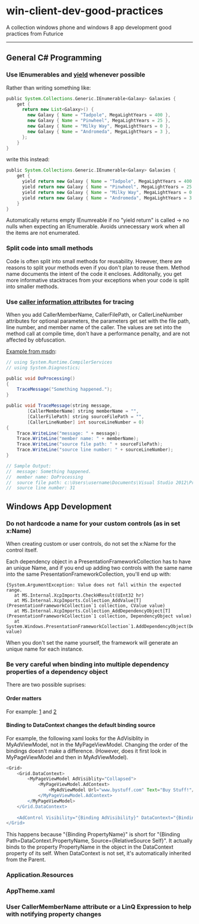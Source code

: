 win-client-dev-good-practices
=============================

A collection windows phone and windows 8 app development good practices from Futurice

-----------------------------

## General C# Programming

### Use IEnumerables and [yield](http://msdn.microsoft.com/en-us/library/9k7k7cf0.aspx) whenever possible

Rather than writing something like:

```groovy
public System.Collections.Generic.IEnumerable<Galaxy> Galaxies {
    get {
      return new List<Galaxy>() {
        new Galaxy { Name = "Tadpole", MegaLightYears = 400 },
        new Galaxy { Name = "Pinwheel", MegaLightYears = 25 },
        new Galaxy { Name = "Milky Way", MegaLightYears = 0 },
        new Galaxy { Name = "Andromeda", MegaLightYears = 3 },
      };
    }
}
```

write this instead:

```groovy
public System.Collections.Generic.IEnumerable<Galaxy> Galaxies {
    get {
      yield return new Galaxy { Name = "Tadpole", MegaLightYears = 400 };
      yield return new Galaxy { Name = "Pinwheel", MegaLightYears = 25 };
      yield return new Galaxy { Name = "Milky Way", MegaLightYears = 0 };
      yield return new Galaxy { Name = "Andromeda", MegaLightYears = 3 };
    }
}
```
Automatically returns empty IEnumreable if no "yield return" is called -> no nulls when expecting an IEnumerable.
Avoids unnecessary work when all the items are not enumerated.

### Split code into small methods

Code is often split into small methods for reusability. However, there are reasons to split your methods even if you don't plan to reuse them. Method name documents the intent of the code it encloses. Additonally, you get more informative stacktraces from your exceptions when your code is split into smaller methods.

### Use [caller information attributes](http://msdn.microsoft.com/en-us/library/hh534540(v=vs.110).aspx) for tracing

When you add CallerMemberName, CallerFilePath, or CallerLineNumber attributes for optional parameters, the parameters get set with the file path, line number, and member name of the caller. The values are set into the method call at compile time, don't have a performance penalty, and are not affected by obfuscation.

[Example from msdn](http://msdn.microsoft.com/en-us/library/system.runtime.compilerservices.callermembernameattribute(v=vs.110).aspx?cs-save-lang=1&cs-lang=csharp#code-snippet-2):

```groovy
// using System.Runtime.CompilerServices 
// using System.Diagnostics; 

public void DoProcessing()
{
    TraceMessage("Something happened.");
}

public void TraceMessage(string message,
        [CallerMemberName] string memberName = "",
        [CallerFilePath] string sourceFilePath = "",
        [CallerLineNumber] int sourceLineNumber = 0)
{
    Trace.WriteLine("message: " + message);
    Trace.WriteLine("member name: " + memberName);
    Trace.WriteLine("source file path: " + sourceFilePath);
    Trace.WriteLine("source line number: " + sourceLineNumber);
}

// Sample Output: 
//  message: Something happened. 
//  member name: DoProcessing 
//  source file path: c:\Users\username\Documents\Visual Studio 2012\Projects\CallerInfoCS\CallerInfoCS\Form1.cs 
//  source line number: 31
```

## Windows App Development 

### Do not hardcode a name for your custom controls (as in set x:Name)

When creating custom or user controls, do not set the x:Name for the control itself.

Each dependency object in a PresentationFrameworkCollection has to have an unique Name, and if you end up adding two controls with the same name into the same PresentationFrameworkCollection, you'll end up with:

```
{System.ArgumentException: Value does not fall within the expected range.
   at MS.Internal.XcpImports.CheckHResult(UInt32 hr)
   at MS.Internal.XcpImports.Collection_AddValue[T](PresentationFrameworkCollection`1 collection, CValue value)
   at MS.Internal.XcpImports.Collection_AddDependencyObject[T](PresentationFrameworkCollection`1 collection, DependencyObject value)
   at System.Windows.PresentationFrameworkCollection`1.AddDependencyObject(DependencyObject value)
```

When you don't set the name yourself, the framework will generate an unique name for each instance.

### Be very careful when binding into multiple dependency properties of a dependency object

There are two possible suprises:

#### Order matters

For example: [1](http://www.weseman.net/blog/development/c/order-in-xaml-is-important-when-using-data-binding/) and [2](http://discoveringdotnet.alexeyev.org/2011/03/order-in-xaml-is-important.html)

#### Binding to DataContext changes the default binding source

For example, the following xaml looks for the AdVisiblity in MyAdViewModel, not in the MyPageViewModel. Changing the order of the bindings doesn't make a difference. (However, does it first look in MyPageViewModel and then in MyAdViewModel).

```groovy
<Grid>
    <Grid.DataContext>
        <MyPageViewModel AdVisiblity="Collapsed">
            <MyPageViewModel.AdContext>
                <MyAdViewModel Url="www.bystuff.com" Text="Buy Stuff!"/>
            </MyPageViewModel.AdContext>
        </MyPageViewModel>
    </Grid.DataContext>
    
    <AdControl Visibility="{Binding AdVisibility}" DataContext="{Binding AdContext}"/> 
</Grid>
```

This happens because "{Binding PropertyName}" is short for "{Binding Path=DataContext.PropertyName, Source={RelativeSource Self}". It actually binds to the property PropertyName in the object in the DataContext property of its self. When DataContext is not set, it's automatically inherited from the Parent.

### Application.Resources

### AppTheme.xaml

### User CallerMemberName attribute or a LinQ Expression to help with notifying property changes


